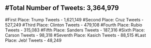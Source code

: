 #Total Number of Tweets: 3,364,979 
---
#First Place: Trump Tweets - 1,621,149
#Second Place: Cruz Tweets - 527,249
#Third Place: Clinton Tweets - 479,108
#Fourth Place: Rubio Tweets - 315,083
#Fifth Place: Sanders Tweets - 187,316
#Sixth Place: Carson Tweets - 98,318
#Seventh Place: Kasich Tweets - 88,515
#Last Place: Jeb! Tweets - 48,249
